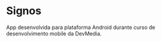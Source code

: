 # Signos
App desenvolvida para plataforma Android durante curso de desenvolvimento mobile da DevMedia.
